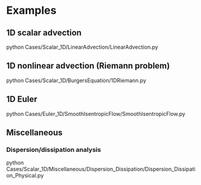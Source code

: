 # Examples #

## 1D scalar advection
python Cases/Scalar_1D/LinearAdvection/LinearAdvection.py

## 1D nonlinear advection (Riemann problem)
python Cases/Scalar_1D/BurgersEquation/1DRiemann.py

## 1D Euler
python Cases/Euler_1D/SmoothIsentropicFlow/SmoothIsentropicFlow.py

## Miscellaneous
### Dispersion/dissipation analysis
python Cases/Scalar_1D/Miscellaneous/Dispersion_Dissipation/Dispersion_Dissipation_Physical.py 
